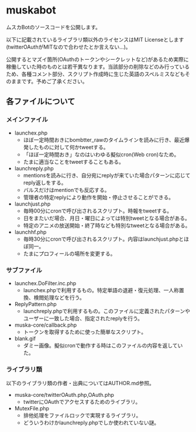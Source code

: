 # muskabot
ムスカBotのソースコードを公開します。

以下に記載されているライブラリ類以外のライセンスはMIT Licenseとします(twitterOAuthがMITなので合わせたとか言えない…)。

公開するとマズイ箇所(OAuthのトークンやシークレットなど)があるため実際に稼働していた時のものとは若干異なります。当該部分の削除などのみ行っているため、各種コメント部分、スクリプト作成時に生じた英語のスペルミスなどもそのままです。予めご了承ください。

## 各ファイルについて

### メインファイル
* launchex.php
    * ほぼ一定時間おきにbombtter_rawのタイムラインを読みに行き、最近爆発したものに対して何かtweetする。
    * 「ほぼ一定時間おき」なのはいわゆる擬似cron(Web cron)なため。
    * たまに適当なことをtweetすることもある。
* launchreply.php
    * mentionsを読みに行き、自分宛にreplyが来ていた場合パターンに応じてreply返しをする。
    * バルスだけはmentionでも反応する。
    * 管理者の特定replyにより動作を開始・停止させることができる。
* launchjust.php
    * 毎時00分にcronで呼び出されるスクリプト。時報をtweetする。
    * 日をまたいだ場合、月日・曜日によっては特別tweetとなる場合がある。
    * 特定のアニメの放送開始・終了時なども特別なtweetとなる場合がある。
* launchhf.php
    * 毎時30分にcronで呼び出されるスクリプト。内容はlaunchjust.phpとほぼ同一。
    * たまにプロフィールの場所を変更する。

### サブファイル
* launchex.DoFilter.inc.php
    * launchex.phpで利用するもの。特定単語の退避・復元処理、一人称置換、検閲処理などを行う。
* ReplyPattern.php
    * launchreply.phpで利用するもの。このファイルに定義されたパターンやユーザーに一致した場合、指定されたreplyを行う。
* muska-core/callback.php
    * トークンを取得するために使った簡単なスクリプト。
* blank.gif
    * ダミー画像。擬似cronで動作する時はこのファイルの内容を返していた。

### ライブラリ類
以下のライブラリ類の作者・出典についてはAUTHOR.md参照。

* muska-core/twitterOAuth.php,OAuth.php
    * twitterにOAuthでアクセスするためのライブラリ。
* MutexFile.php
    * 排他処理をファイルロックで実現するライブラリ。
    * どういうわけかlaunchreply.phpでしか使われていない謎。
